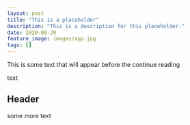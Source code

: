 ```yaml
---
layout: post
title: "This is a placeholder"
description: "This is a description for this placeholder."
date: 2020-09-20
feature_image: images/app.jpg 
tags: []
---
```


This is some text that will appear before the continue reading

<!--more-->

text

## Header

some more text